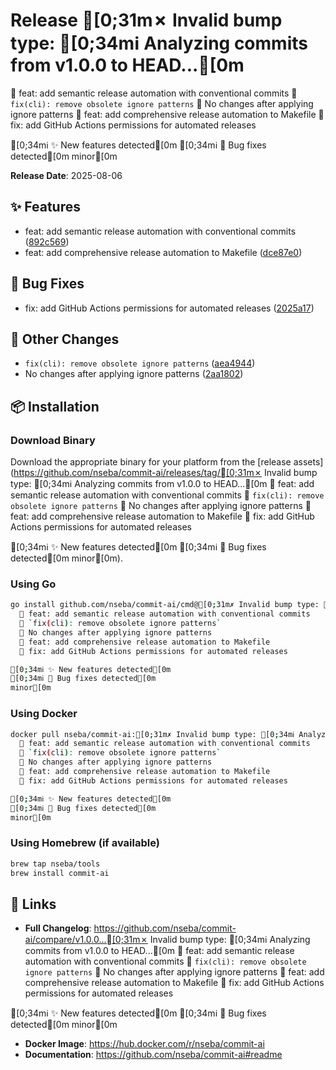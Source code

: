 # Release [0;31m✗ Invalid bump type: [0;34mℹ Analyzing commits from v1.0.0 to HEAD...[0m
  📝 feat: add semantic release automation with conventional commits
  📝 `fix(cli): remove obsolete ignore patterns`
  📝 No changes after applying ignore patterns
  📝 feat: add comprehensive release automation to Makefile
  📝 fix: add GitHub Actions permissions for automated releases

[0;34mℹ ✨ New features detected[0m
[0;34mℹ 🐛 Bug fixes detected[0m
minor[0m

**Release Date**: 2025-08-06


## ✨ Features

* feat: add semantic release automation with conventional commits ([892c569](https://github.com/nseba/commit-ai/commit/892c569))
* feat: add comprehensive release automation to Makefile ([dce87e0](https://github.com/nseba/commit-ai/commit/dce87e0))


## 🐛 Bug Fixes

* fix: add GitHub Actions permissions for automated releases ([2025a17](https://github.com/nseba/commit-ai/commit/2025a17))


## 📝 Other Changes

* `fix(cli): remove obsolete ignore patterns` ([aea4944](https://github.com/nseba/commit-ai/commit/aea4944))
* No changes after applying ignore patterns ([2aa1802](https://github.com/nseba/commit-ai/commit/2aa1802))


## 📦 Installation

### Download Binary
Download the appropriate binary for your platform from the [release assets](https://github.com/nseba/commit-ai/releases/tag/[0;31m✗ Invalid bump type: [0;34mℹ Analyzing commits from v1.0.0 to HEAD...[0m
  📝 feat: add semantic release automation with conventional commits
  📝 `fix(cli): remove obsolete ignore patterns`
  📝 No changes after applying ignore patterns
  📝 feat: add comprehensive release automation to Makefile
  📝 fix: add GitHub Actions permissions for automated releases

[0;34mℹ ✨ New features detected[0m
[0;34mℹ 🐛 Bug fixes detected[0m
minor[0m).

### Using Go
```bash
go install github.com/nseba/commit-ai/cmd@[0;31m✗ Invalid bump type: [0;34mℹ Analyzing commits from v1.0.0 to HEAD...[0m
  📝 feat: add semantic release automation with conventional commits
  📝 `fix(cli): remove obsolete ignore patterns`
  📝 No changes after applying ignore patterns
  📝 feat: add comprehensive release automation to Makefile
  📝 fix: add GitHub Actions permissions for automated releases

[0;34mℹ ✨ New features detected[0m
[0;34mℹ 🐛 Bug fixes detected[0m
minor[0m
```

### Using Docker
```bash
docker pull nseba/commit-ai:[0;31m✗ Invalid bump type: [0;34mℹ Analyzing commits from v1.0.0 to HEAD...[0m
  📝 feat: add semantic release automation with conventional commits
  📝 `fix(cli): remove obsolete ignore patterns`
  📝 No changes after applying ignore patterns
  📝 feat: add comprehensive release automation to Makefile
  📝 fix: add GitHub Actions permissions for automated releases

[0;34mℹ ✨ New features detected[0m
[0;34mℹ 🐛 Bug fixes detected[0m
minor[0m
```

### Using Homebrew (if available)
```bash
brew tap nseba/tools
brew install commit-ai
```

## 🔗 Links

* **Full Changelog**: https://github.com/nseba/commit-ai/compare/v1.0.0...[0;31m✗ Invalid bump type: [0;34mℹ Analyzing commits from v1.0.0 to HEAD...[0m
  📝 feat: add semantic release automation with conventional commits
  📝 `fix(cli): remove obsolete ignore patterns`
  📝 No changes after applying ignore patterns
  📝 feat: add comprehensive release automation to Makefile
  📝 fix: add GitHub Actions permissions for automated releases

[0;34mℹ ✨ New features detected[0m
[0;34mℹ 🐛 Bug fixes detected[0m
minor[0m
* **Docker Image**: https://hub.docker.com/r/nseba/commit-ai
* **Documentation**: https://github.com/nseba/commit-ai#readme

